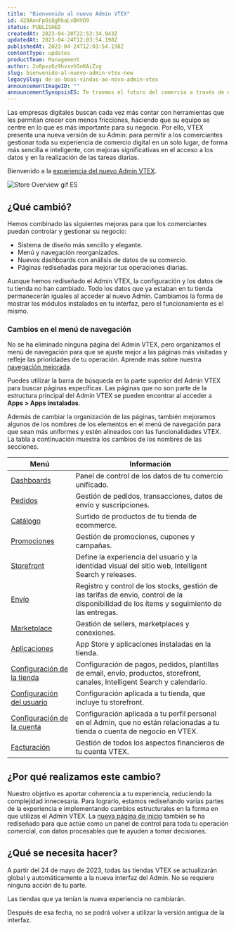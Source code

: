 ```yaml
---
title: "Bienvenido al nuevo Admin VTEX"
id: 428AanFpOiQgRkaLvDHVO9
status: PUBLISHED
createdAt: 2023-04-20T22:53:34.943Z
updatedAt: 2023-04-24T12:03:54.198Z
publishedAt: 2023-04-24T12:03:54.198Z
contentType: updates
productTeam: Management
author: 2o8pvz6z9hvxvhSoKAiZzg
slug: bienvenido-al-nuevo-admin-vtex-new
legacySlug: de-as-boas-vindas-ao-novo-admin-vtex
announcementImageID: ""
announcementSynopsisES: Te traemos el futuro del comercio a través de nuestro nuevo VTEX Admin.
---
```


Las empresas digitales buscan cada vez más contar con herramientas que les permitan crecer con menos fricciones, haciendo que su equipo se centre en lo que es más importante para su negocio. Por ello, VTEX presenta una nueva versión de su Admin: para permitir a los comerciantes gestionar toda su experiencia de comercio digital en un solo lugar, de forma más sencilla e inteligente, con mejoras significativas en el acceso a los datos y en la realización de las tareas diarias.

Bienvenido a la [experiencia del nuevo Admin VTEX](https://content.vtex.com/join-new-admin-beta-program-es/?utm_source=announcement&utm_medium=organic&utm_campaign=new_admin_beta).

![Store Overview gif ES](//images.ctfassets.net/alneenqid6w5/4vKmiLmTVUtaxn5vzpX5xq/b91a459e41bac28866c1165ca8fcc208/Store_Overview_gif_ES.gif)

## ¿Qué cambió?

Hemos combinado las siguientes mejoras para que los comerciantes puedan controlar y gestionar su negocio:

* Sistema de diseño más sencillo y elegante.
* Menú y navegación reorganizados.
* Nuevos dashboards con análisis de datos de su comercio.
* Páginas rediseñadas para mejorar tus operaciones diarias.

Aunque hemos rediseñado el Admin VTEX, la configuración y los datos de tu tienda no han cambiado. Todo los datos que ya estaban en tu tienda permanecerán iguales al acceder al nuevo Admin. Cambiamos la forma de mostrar los módulos instalados en tu interfaz, pero el funcionamiento es el mismo.

### Cambios en el menú de navegación

No se ha eliminado ninguna página del Admin VTEX, pero organizamos el menú de navegación para que se ajuste mejor a las páginas más visitadas y refleje las prioridades de tu operación. Aprende más sobre nuestra [navegación mejorada](https://help.vtex.com/es/tutorial/vtex-admin-start-here--5bBA7QgKuU2wL2Aq11pqAA).

Puedes utilizar la barra de búsqueda en la parte superior del Admin VTEX para buscar páginas específicas. Las páginas que no son parte de la estructura principal del Admin VTEX se pueden encontrar al acceder a **Apps > Apps instaladas**.

Además de cambiar la organización de las páginas, también mejoramos algunos de los nombres de los elementos en el menú de navegación para que sean más uniformes y estén alineados con las funcionalidades VTEX. La tabla a continuación muestra los cambios de los nombres de las secciones.

| Menú                                                                                                                        | Información                                                                                                                                 |
| --------------------------------------------------------------------------------------------------------------------------- | ------------------------------------------------------------------------------------------------------------------------------------------- |
| [Dashboards](https://help.vtex.com/es/tutorial/vista-general-dashboards--1yn2nZUoXtDO3teTEJsCNl#)                              | Panel de control de los datos de tu comercio unificado.                                                                                     |
| [Pedidos](https://help.vtex.com/es/tutorial/pedidos-vision-general--tutorials_201#)                                     | Gestión de pedidos, transacciones, datos de envío y suscripciones.                                                                          |
| [Catálogo](https://help.vtex.com/es/tutorial/vision-general-catalogo--FFrumKPYFpvIWKRXfhQYp)                                   | Surtido de productos de tu tienda de ecommerce.                                                                                             |
| [Promociones](https://help.vtex.com/es/tutorial/visao-geral-promocoes--3PeHVYcooLIDmA33IAnjhm)                              | Gestión de promociones, cupones y campañas.                                                                                                 |
| [Storefront](https://help.vtex.com/es/tutorial/vision-general-storefront--7cRrL2xtY7HDqiyep1PxIS#)                              | Define la experiencia del usuario y la identidad visual del sitio web, Intelligent Search y releases.                                       |
| [Envío](https://help.vtex.com/es/tutorial/vision-general-envio--6Qc1DsKIht2l7elwJCLddX)                                         | Registro y control de los stocks, gestión de las tarifas de envío, control de la disponibilidad de los ítems y seguimiento de las entregas. |
| [Marketplace](https://help.vtex.com/es/tutorial/vision-general-marketplace--40Zd0z9h2RXsM9uMUp3kEb#)                               | Gestión de sellers, marketplaces y conexiones.                                                                                              |
| [Aplicaciones](https://help.vtex.com/es/tutorial/visao-geral-apps--4xfsHXyAQTjbZNuiKl6Y0e#)                                  | App Store y aplicaciones instaladas en la tienda.                                                                                           |
| [Configuración de la tienda](https://help.vtex.com/es/tutorial/vision-general-configuraciones-de-la-tienda--6VtlMoid6iM9dP14X1CopT)   | Configuración de pagos, pedidos, plantillas de email, envío, productos, storefront, canales, Intelligent Search y calendario.               |
| [Configuración del usuario](https://help.vtex.com/es/tutorial/visao-geral-configuracoes-de-usuario--3Qsy4ce1FrWKZPoMeEQY34) | Configuración aplicada a tu tienda, que incluye tu storefront.                                                                              |
| [Configuración de la cuenta](https://help.vtex.com/es/tutorial/visao-geral-configuracoes-da-conta--6USYxLuzNt4uAkvjdPF7I8)  | Configuración aplicada a tu perfil personal en el Admin, que no están relacionadas a tu tienda o cuenta de negocio en VTEX.                 |
| [Facturación](https://help.vtex.com/es/tutorial/visao-geral-faturas--6UxfCl4fw4GmyQwoUuIcQs)                                | Gestión de todos los aspectos financieros de tu cuenta VTEX.                                                                                |

## ¿Por qué realizamos este cambio?

Nuestro objetivo es aportar coherencia a tu experiencia, reduciendo la complejidad innecesaria. Para lograrlo, estamos rediseñando varias partes de la experiencia e implementando cambios estructurales en la forma en que utilizas el Admin VTEX. La [nueva página de inicio](https://help.vtex.com/es/tutorial/vista-general-de-la-tienda--P8ahguoRs0U3PzmXg2wuQ) también se ha rediseñado para que actúe como un panel de control para toda tu operación comercial, con datos procesables que te ayuden a tomar decisiones.

## ¿Qué se necesita hacer?

A partir del 24 de mayo de 2023, todas las tiendas VTEX se actualizarán global y automáticamente a la nueva interfaz del Admin. No se requiere ninguna acción de tu parte.

Las tiendas que ya tenían la nueva experiencia no cambiarán.

Después de esa fecha, no se podrá volver a utilizar la versión antigua de la interfaz.
